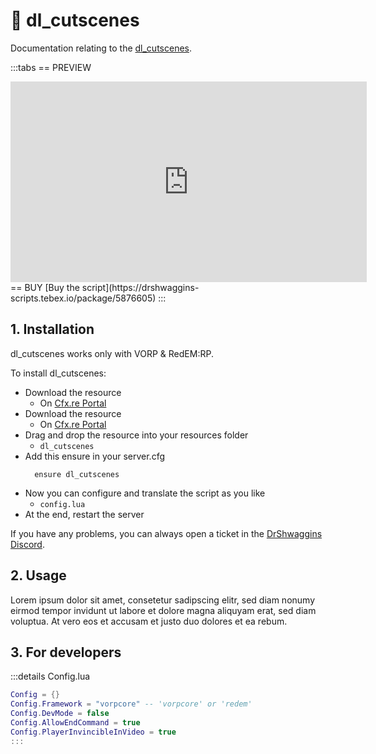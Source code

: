 # 🎥 dl_cutscenes
Documentation relating to the [dl_cutscenes](https://drshwaggins-scripts.tebex.io/package/5876605).

:::tabs
== PREVIEW
<iframe width="570" height="321" src="https://dunb17ur4ymx4.cloudfront.net/packages/images/2b0727aaa2fcb8c08eeedfabca283a9fa5266304.png" frameborder="0" allow="accelerometer; autoplay; clipboard-write; encrypted-media; gyroscope; picture-in-picture; web-share" allowfullscreen></iframe>
== BUY
[Buy the script](https://drshwaggins-scripts.tebex.io/package/5876605)
:::

## 1. Installation
dl_cutscenes works only with VORP & RedEM:RP. 

To install dl_cutscenes:
- Download the resource
  - On [Cfx.re Portal](https://portal.cfx.re/)
- Download the resource
  - On [Cfx.re Portal](https://portal.cfx.re/)
- Drag and drop the resource into your resources folder
  - `dl_cutscenes`
- Add this ensure in your server.cfg
  ```
    ensure dl_cutscenes
  ```
- Now you can configure and translate the script as you like
  - `config.lua`
- At the end, restart the server

If you have any problems, you can always open a ticket in the [DrShwaggins Discord](https://discord.gg/K9H27J5VaS).

## 2. Usage
Lorem ipsum dolor sit amet, consetetur sadipscing elitr, sed diam nonumy eirmod tempor invidunt ut labore et dolore magna aliquyam erat, sed diam voluptua. At vero eos et accusam et justo duo dolores et ea rebum.

## 3. For developers

:::details Config.lua
```lua
Config = {}
Config.Framework = "vorpcore" -- 'vorpcore' or 'redem'
Config.DevMode = false
Config.AllowEndCommand = true
Config.PlayerInvincibleInVideo = true
:::
